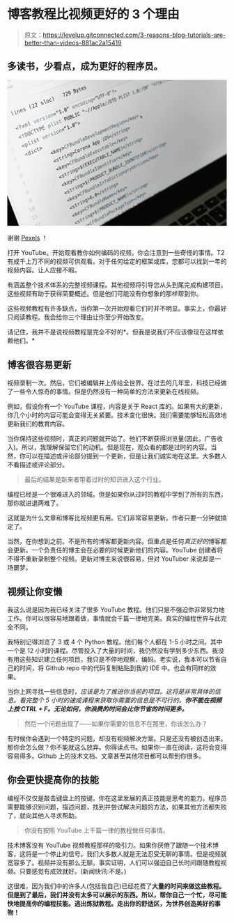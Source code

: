 # 博客教程比视频更好的 3 个理由

> 原文：<https://levelup.gitconnected.com/3-reasons-blog-tutorials-are-better-than-videos-881ac2a15419>

## 多读书，少看点，成为更好的程序员。

![](img/2744d90b1f95fd470b1609a42da842d3.png)

谢谢 [Pexels](https://www.pexels.com/photo/black-flat-screen-computer-monitor-4584830/) ！

打开 YouTube。开始观看教你如何编码的视频。你会注意到一些奇怪的事情。T2 有成千上万不同的视频可供观看。对于任何给定的框架或库，您都可以找到一年的视频内容。让人应接不暇。

有涵盖整个技术体系的完整视频课程。其他视频将引导您从头到尾完成构建项目。这些视频有助于获得简要概述。但是他们可能没有你想象的那样帮到你。

这些视频教程有许多缺点，当你第一次开始观看它们时并不明显。事实上，你最好只阅读教程。我会给你三个理由让你至少开始改变。

请记住，我并不是说视频教程是完全不好的*。但我是说我们不应该像现在这样依赖他们。*

## 博客很容易更新

视频录制一次。然后，它们被编辑并上传给全世界。在过去的几年里，科技已经做了一些令人惊奇的事情。但是仍然没有一种简单的方法来更新在线视频。

例如，假设你有一个 YouTube 课程，内容是关于 React 库的。如果有大的更新，你几个小时的内容可能会变得无关紧要。技术变化很快。我们需要能够轻松高效地更新我们的教育内容。

当你保持这些视频时，真正的问题就开始了。他们不断获得浏览量(因此，广告收入)。所以，我理解保留它们的动机。但是现在，观众看的都是过时的内容。当然，你可以在描述或评论部分提到一个更新，但是让我们诚实地在这里。大多数人不看描述或评论部分。

> 最后的结果是新来者带着过时的知识进入这个行业。

编程已经是一个很难进入的领域。但是如果你从过时的教程中学到了所有的东西，那你就进退两难了。

这就是为什么文章和博客比视频更有用。它们非常容易更新。作者只要一分钟就搞定了。

当然，在你想到之前。不是所有的博客都更新内容。但重点是任何*真正好的*博客都会更新。一个负责任的博主会在必要的时候更新他们的内容。YouTube 创建者将不得不重新录制整个视频。更新对博主来说很容易，但对 YouTuber 来说却是一场噩梦。

## 视频让你变懒

我这么说是因为我已经关注了很多 YouTube 教程。他们只是不强迫你非常努力地工作。你可以很容易地跟着做，事情就会千篇一律地完美。真实的编程世界与此完全不同。

我特别记得浏览了 3 或 4 个 Python 教程。他们每个人都在 1-5 小时之间。其中一个是 12 小时的课程。尽管投入了大量的时间，我仍然没有学到多少东西。我没有用这些知识建立任何项目。我只是不停地观察，编码。老实说，我本可以节省自己的时间，将 Github repo 中的代码复制粘贴到我的 IDE 中。也会有同样的效果。

当你上网寻找一些信息时，*应该是为了推进你当前的项目。这将是非常具体的信息。看完整个 5 小时的速成课程来获取你需要的信息是不可行的。**你不能在视频上按 CTRL + F。无论如何，你浪费的时间会比你节省的时间更多。***

> 然后一个问题出现了——如果你需要的信息不在那里，你该怎么办？

有时候你会遇到一个特定的问题，却没有视频解决方案。只是还没有被创造出来。那你会怎么做？你不能就这么放弃。你得读点书。如果你一直在阅读，这将会变得容易得多。Github 上的技术文档、文章甚至其他项目都可以帮到你很多。

## 你会更快提高你的技能

编程不仅仅是敲击键盘上的按键。你在这里发展的真正技能是思考的能力。程序员需要能够识别问题，描述问题，找到并尝试解决问题的方法，如果其他方法都失败了，就向其他人寻求帮助。

> 你没有按照 YouTube 上千篇一律的教程做任何事情。

技术博客没有 YouTube 视频教程那样的吸引力。如果你厌倦了跟随一个技术博客，这将是一个停止的信号。我们大多数人就是无法忍受无聊的事情。但是视频就宽容多了。视频并没有那么无聊。事实证明，人们可以强迫自己长时间跟随教程视频。只要感觉有成效就好。(新闻快讯:不是。)

这很难，因为我们中的许多人(包括我自己)已经花费了**大量的时间来做这些教程。但是到了最后，我们并没有太多可以展示的东西。所以，帮你自己一个忙，尽可能快地提高你的编程技能。逃出炼狱教程。走出你的舒适区，为世界创造美好的事物！**